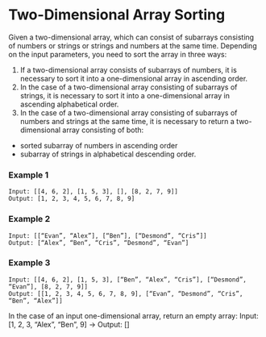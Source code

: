 # Two-Dimensional Array Sorting

Given a two-dimensional array, which can consist of subarrays consisting of numbers or strings or strings and numbers at the same time.
Depending on the input parameters, you need to sort the array in three ways:
1) If a two-dimensional array consists of subarrays of numbers, it is necessary to sort it into a one-dimensional array in ascending order.
2) In the case of a two-dimensional array consisting of subarrays of strings, it is necessary to sort it into a one-dimensional array in ascending alphabetical order.
3) In the case of a two-dimensional array consisting of subarrays of numbers and strings at the same time, it is necessary to return a two-dimensional array consisting of both:
- sorted subarray of numbers in ascending order
- subarray of strings in alphabetical descending order.


### Example 1 
```
Input: [[4, 6, 2], [1, 5, 3], [], [8, 2, 7, 9]] 
Output: [1, 2, 3, 4, 5, 6, 7, 8, 9]
```

### Example 2
```
Input: [[“Evan”, “Alex”], [“Ben”], [“Desmond”, “Cris”]] 
Output: [“Alex”, “Ben”, “Cris”, “Desmond”, “Evan”]
```

### Example 3
```
Input: [[4, 6, 2], [1, 5, 3], [“Ben”, “Alex”, “Cris”], [“Desmond”, “Evan”], [8, 2, 7, 9]]
Output: [[1, 2, 3, 4, 5, 6, 7, 8, 9], [“Evan”, “Desmond”, “Cris”, “Ben”, “Alex”]]
```

In the case of an input one-dimensional array, return an empty array: 
Input: [1, 2, 3, “Alex”, “Ben”, 9] -> Output: []
